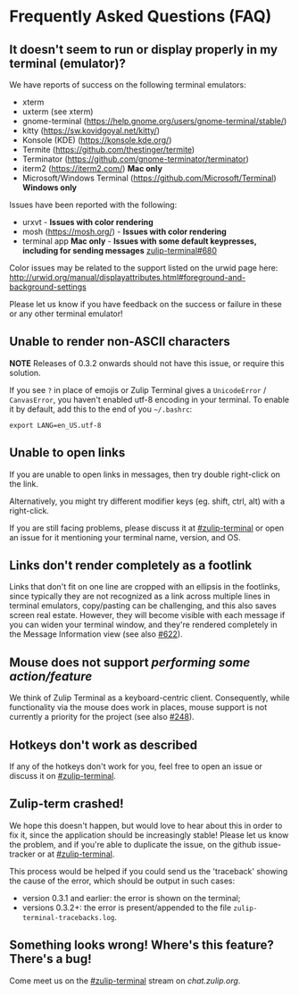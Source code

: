 # Frequently Asked Questions (FAQ)

## It doesn't seem to run or display properly in my terminal (emulator)?

We have reports of success on the following terminal emulators:

* xterm
* uxterm (see xterm)
* gnome-terminal (https://help.gnome.org/users/gnome-terminal/stable/)
* kitty (https://sw.kovidgoyal.net/kitty/)
* Konsole (KDE) (https://konsole.kde.org/)
* Termite (https://github.com/thestinger/termite)
* Terminator (https://github.com/gnome-terminator/terminator)
* iterm2 (https://iterm2.com/) **Mac only**
* Microsoft/Windows Terminal (https://github.com/Microsoft/Terminal) **Windows only**

Issues have been reported with the following:

* urxvt - **Issues with color rendering**
* mosh (https://mosh.org/) - **Issues with color rendering**
* terminal app **Mac only** - **Issues with some default keypresses, including for sending messages** [zulip-terminal#680](https://github.com/zulip/zulip-terminal/issues/680)

Color issues may be related to the support listed on the urwid page here: http://urwid.org/manual/displayattributes.html#foreground-and-background-settings

Please let us know if you have feedback on the success or failure in these or any other terminal emulator!

## Unable to render non-ASCII characters

**NOTE** Releases of 0.3.2 onwards should not have this issue, or require this solution.

If you see `?` in place of emojis or Zulip Terminal gives a `UnicodeError` / `CanvasError`, you haven't enabled utf-8
encoding in your terminal. To enable it by default, add this to the end of you `~/.bashrc`:

```
export LANG=en_US.utf-8
```

## Unable to open links

If you are unable to open links in messages, then try double right-click on the link.

Alternatively, you might try different modifier keys (eg. shift, ctrl, alt) with a right-click.

If you are still facing problems, please discuss it at
[#zulip-terminal](https://chat.zulip.org/#narrow/stream/206-zulip-terminal) or open an issue
for it mentioning your terminal name, version, and OS.

## Links don't render completely as a footlink

Links that don't fit on one line are cropped with an ellipsis in the footlinks, since typically they are not recognized as a link across multiple lines in terminal emulators, copy/pasting can be challenging, and this also saves screen real estate. However, they will become visible with each message if you can widen your terminal window, and they're rendered completely in the Message Information view (see also [#622](https://www.github.com/zulip/zulip-terminal/issues/622)).

## Mouse does not support *performing some action/feature*

We think of Zulip Terminal as a keyboard-centric client. Consequently, while functionality via the mouse does work in places, mouse support is not currently a priority for the project (see also [#248](https://www.github.com/zulip/zulip-terminal/issues/248)).

## Hotkeys don't work as described

If any of the hotkeys don't work for you, feel free to open an issue or discuss it on [#zulip-terminal](https://chat.zulip.org/#narrow/stream/206-zulip-terminal).

## Zulip-term crashed!

We hope this doesn't happen, but would love to hear about this in order to fix it, since the application should be increasingly stable! Please let us know the problem, and if you're able to duplicate the issue, on the github issue-tracker or at [#zulip-terminal](https://chat.zulip.org/#narrow/stream/206-zulip-terminal).

This process would be helped if you could send us the 'traceback' showing the cause of the error, which should be output in such cases:
* version 0.3.1 and earlier: the error is shown on the terminal;
* versions 0.3.2+: the error is present/appended to the file `zulip-terminal-tracebacks.log`.

## Something looks wrong! Where's this feature? There's a bug!
Come meet us on the [#zulip-terminal](https://chat.zulip.org/#narrow/stream/206-zulip-terminal) stream on *chat.zulip.org*.

